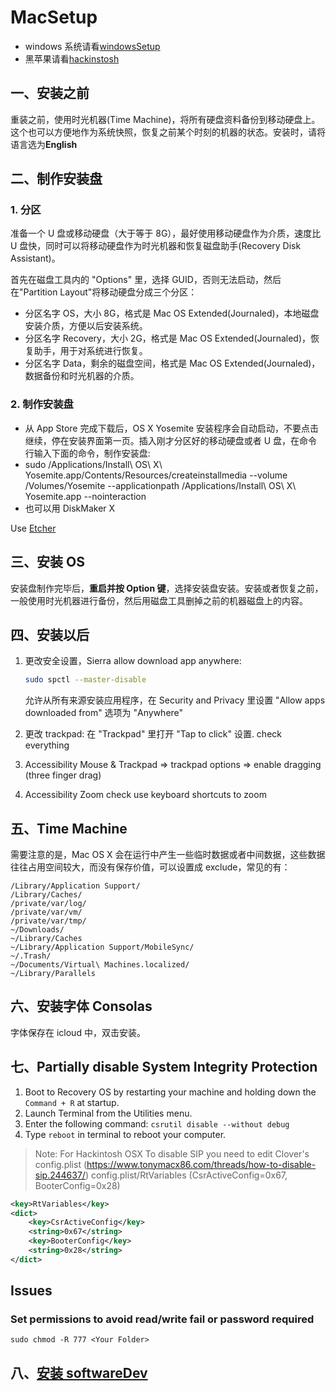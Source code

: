 # MacSetup

- windows 系统请看[windowsSetup](windowsSetup.md)
- 黑苹果请看[hackinstosh](hackintosh/README.md)

## 一、安装之前

重装之前，使用时光机器(Time Machine)，将所有硬盘资料备份到移动硬盘上。这个也可以方便地作为系统快照，恢复之前某个时刻的机器的状态。安装时，请将语言选为**English**

## 二、制作安装盘

### 1. 分区

准备一个 U 盘或移动硬盘（大于等于 8G），最好使用移动硬盘作为介质，速度比 U 盘快，同时可以将移动硬盘作为时光机器和恢复磁盘助手(Recovery Disk Assistant)。

首先在磁盘工具内的 "Options" 里，选择 GUID，否则无法启动，然后在"Partition Layout"将移动硬盘分成三个分区：

- 分区名字 OS，大小 8G，格式是 Mac OS Extended(Journaled)，本地磁盘安装介质，方便以后安装系统。
- 分区名字 Recovery，大小 2G，格式是 Mac OS Extended(Journaled)，恢复助手，用于对系统进行恢复。
- 分区名字 Data，剩余的磁盘空间，格式是 Mac OS Extended(Journaled)，数据备份和时光机器的介质。

### 2. 制作安装盘

- 从 App Store 完成下载后，OS X Yosemite 安装程序会自动启动，不要点击继续，停在安装界面第一页。插入刚才分区好的移动硬盘或者 U 盘，在命令行输入下面的命令，制作安装盘:
- sudo /Applications/Install\ OS\ X\ Yosemite.app/Contents/Resources/createinstallmedia --volume /Volumes/Yosemite --applicationpath /Applications/Install\ OS\ X\ Yosemite.app --nointeraction
- 也可以用 DiskMaker X

Use [Etcher](https://www.balena.io/etcher/)

## 三、安装 OS

安装盘制作完毕后，**重启并按 Option 键**，选择安装盘安装。安装或者恢复之前，一般使用时光机器进行备份，然后用磁盘工具删掉之前的机器磁盘上的内容。

## 四、安装以后

1. 更改安全设置，Sierra allow download app anywhere:

   ```bash
   sudo spctl --master-disable
   ```

   允许从所有来源安装应用程序，在 Security and Privacy 里设置 "Allow apps downloaded from" 选项为 "Anywhere"

1. 更改 trackpad: 在 "Trackpad" 里打开 "Tap to click" 设置. check everything
1. Accessibility Mouse & Trackpad => trackpad options => enable dragging (three finger drag)
1. Accessibility Zoom check use keyboard shortcuts to zoom

## 五、Time Machine

需要注意的是，Mac OS X 会在运行中产生一些临时数据或者中间数据，这些数据往往占用空间较大，而没有保存价值，可以设置成 exclude，常见的有：

```
/Library/Application Support/
/Library/Caches/
/private/var/log/
/private/var/vm/
/private/var/tmp/
~/Downloads/
~/Library/Caches
~/Library/Application Support/MobileSync/
~/.Trash/
~/Documents/Virtual\ Machines.localized/
~/Library/Parallels
```

## 六、安装字体 Consolas

字体保存在 icloud 中，双击安装。

## 七、Partially disable System Integrity Protection

1. Boot to Recovery OS by restarting your machine and holding down the `Command + R` at startup.
1. Launch Terminal from the Utilities menu.
1. Enter the following command: `csrutil disable --without debug`
1. Type `reboot` in terminal to reboot your computer.

> Note: For Hackintosh OSX To disable SIP you need to edit Clover's config.plist (https://www.tonymacx86.com/threads/how-to-disable-sip.244637/) config.plist/RtVariables (CsrActiveConfig=0x67, BooterConfig=0x28)

```xml
<key>RtVariables</key>
<dict>
    <key>CsrActiveConfig</key>
    <string>0x67</string>
    <key>BooterConfig</key>
    <string>0x28</string>
</dict>
```

## Issues

### Set permissions to avoid read/write fail or password required

```shell
sudo chmod -R 777 <Your Folder>
```

## 八、[安装 softwareDev](softwareDev.md)
